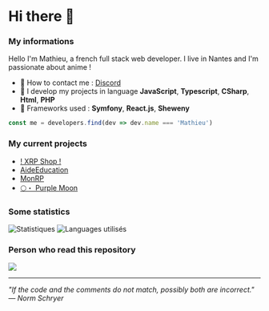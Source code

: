 # Hi there 👋 

### My informations
Hello I'm Mathieu, a french full stack web developer. I live in Nantes and I'm passionate about anime !
- 🔭 How to contact me : [Discord](https://discord.gg/wg8jwFb) 
- 🌱 I develop my projects in language __JavaScript__, __Typescript__, __CSharp__, __Html__, __PHP__
- 🍉 Frameworks used : __Symfony__, __React.js__, __Sheweny__
```javascript
const me = developers.find(dev => dev.name === 'Mathieu')
```

### My current projects 
- [! XRP Shop !](https://discord.gg/WQRaFwxdx)
- [AideEducation](https://aideeducation.fr)
- [MonRP](https://github.com/matyeu/MonRP)
- [🌕・ Purple Moon](https://discord.gg/stBXZvVhfQ)

### Some statistics
<img alt="Statistiques" src="https://github-readme-stats.vercel.app/api?username=matyeu&show_icons=true&hide_border=true&theme=tokyonight" />
<img alt="Languages utilisés" src="https://github-readme-stats.vercel.app/api/top-langs?username=matyeu&show_icons=true&theme=tokyonight&layout=compact" />

### Person who read this repository</h3>
<img align="center" src="http://estruyf-github.azurewebsites.net/api/VisitorHit?user=LACOSTAR91&repo=matyeu&countColorcountColor&countColor=%FFFFFF"/>    

---

*"If the code and the comments do not match, possibly both are incorrect." — Norm Schryer*
